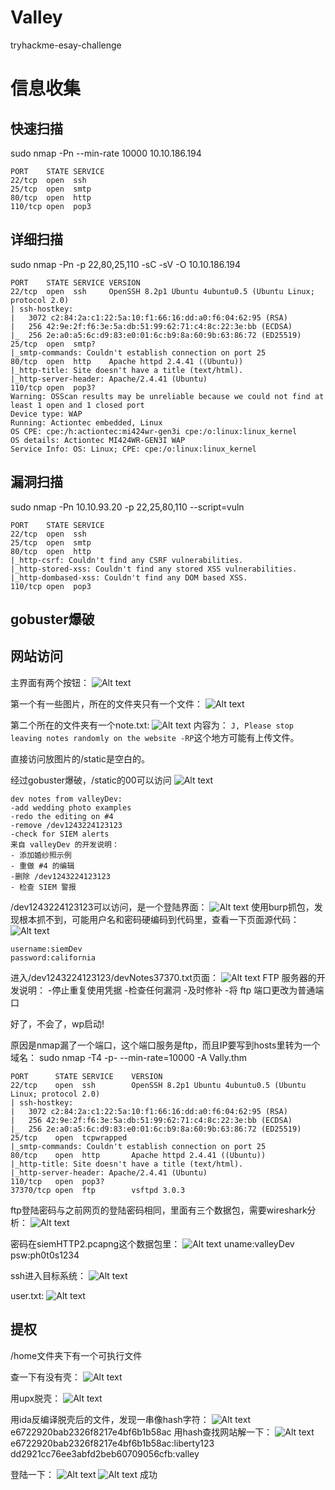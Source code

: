 # Valley
tryhackme-esay-challenge

# 信息收集

## 快速扫描

sudo nmap -Pn --min-rate 10000 10.10.186.194
```
PORT    STATE SERVICE
22/tcp  open  ssh
25/tcp  open  smtp
80/tcp  open  http
110/tcp open  pop3
```

## 详细扫描

sudo nmap -Pn -p 22,80,25,110 -sC -sV -O 10.10.186.194
```
PORT    STATE SERVICE VERSION
22/tcp  open  ssh     OpenSSH 8.2p1 Ubuntu 4ubuntu0.5 (Ubuntu Linux; protocol 2.0)
| ssh-hostkey: 
|   3072 c2:84:2a:c1:22:5a:10:f1:66:16:dd:a0:f6:04:62:95 (RSA)
|   256 42:9e:2f:f6:3e:5a:db:51:99:62:71:c4:8c:22:3e:bb (ECDSA)
|_  256 2e:a0:a5:6c:d9:83:e0:01:6c:b9:8a:60:9b:63:86:72 (ED25519)
25/tcp  open  smtp?
|_smtp-commands: Couldn't establish connection on port 25
80/tcp  open  http    Apache httpd 2.4.41 ((Ubuntu))
|_http-title: Site doesn't have a title (text/html).
|_http-server-header: Apache/2.4.41 (Ubuntu)
110/tcp open  pop3?
Warning: OSScan results may be unreliable because we could not find at least 1 open and 1 closed port
Device type: WAP
Running: Actiontec embedded, Linux
OS CPE: cpe:/h:actiontec:mi424wr-gen3i cpe:/o:linux:linux_kernel
OS details: Actiontec MI424WR-GEN3I WAP
Service Info: OS: Linux; CPE: cpe:/o:linux:linux_kernel
```

## 漏洞扫描

sudo nmap -Pn 10.10.93.20 -p 22,25,80,110 --script=vuln
```
PORT    STATE SERVICE
22/tcp  open  ssh
25/tcp  open  smtp
80/tcp  open  http
|_http-csrf: Couldn't find any CSRF vulnerabilities.
|_http-stored-xss: Couldn't find any stored XSS vulnerabilities.
|_http-dombased-xss: Couldn't find any DOM based XSS.
110/tcp open  pop3
```

## gobuster爆破



## 网站访问

主界面有两个按钮：
![Alt text](../../../picture/THM/TheValley/Snipaste_2024-09-03_18-48-28.png)

第一个有一些图片，所在的文件夹只有一个文件：
![Alt text](../../../picture/THM/TheValley/Snipaste_2024-09-03_18-51-12.png)

第二个所在的文件夹有一个note.txt:
![Alt text](../../../picture/THM/TheValley/Snipaste_2024-09-03_18-52-46.png)
内容为：
`J,
Please stop leaving notes randomly on the website
-RP`这个地方可能有上传文件。

直接访问放图片的/static是空白的。

经过gobuster爆破，/static的00可以访问
![Alt text](../../../picture/THM/TheValley/Snipaste_2024-09-03_19-04-35.png)
```
dev notes from valleyDev:
-add wedding photo examples
-redo the editing on #4
-remove /dev1243224123123
-check for SIEM alerts
来自 valleyDev 的开发说明：
- 添加婚纱照示例
- 重做 #4 的编辑
-删除 /dev1243224123123
- 检查 SIEM 警报
```
/dev1243224123123可以访问，是一个登陆界面：
![Alt text](../../../picture/THM/TheValley/Snipaste_2024-09-03_19-07-59.png)
使用burp抓包，发现根本抓不到，可能用户名和密码硬编码到代码里，查看一下页面源代码：
![Alt text](../../../picture/THM/TheValley/Snipaste_2024-09-06_08-40-50.png)
```
username:siemDev
password:california
```
进入/dev1243224123123/devNotes37370.txt页面：
![Alt text](../../../picture/THM/TheValley/Snipaste_2024-09-06_08-47-53.png)
FTP 服务器的开发说明：
-停止重复使用凭据
-检查任何漏洞
-及时修补
-将 ftp 端口更改为普通端口

好了，不会了，wp启动!

原因是nmap漏了一个端口，这个端口服务是ftp，而且IP要写到hosts里转为一个域名：
sudo nmap -T4 -p- --min-rate=10000 -A Vally.thm
```
PORT      STATE SERVICE    VERSION
22/tcp    open  ssh        OpenSSH 8.2p1 Ubuntu 4ubuntu0.5 (Ubuntu Linux; protocol 2.0)
| ssh-hostkey: 
|   3072 c2:84:2a:c1:22:5a:10:f1:66:16:dd:a0:f6:04:62:95 (RSA)
|   256 42:9e:2f:f6:3e:5a:db:51:99:62:71:c4:8c:22:3e:bb (ECDSA)
|_  256 2e:a0:a5:6c:d9:83:e0:01:6c:b9:8a:60:9b:63:86:72 (ED25519)
25/tcp    open  tcpwrapped
|_smtp-commands: Couldn't establish connection on port 25
80/tcp    open  http       Apache httpd 2.4.41 ((Ubuntu))
|_http-title: Site doesn't have a title (text/html).
|_http-server-header: Apache/2.4.41 (Ubuntu)
110/tcp   open  pop3?
37370/tcp open  ftp        vsftpd 3.0.3
```

ftp登陆密码与之前网页的登陆密码相同，里面有三个数据包，需要wireshark分析：
![Alt text](../../../picture/THM/TheValley/Snipaste_2024-09-06_19-38-39.png)

密码在siemHTTP2.pcapng这个数据包里：
![Alt text](../../../picture/THM/TheValley/Snipaste_2024-09-08_09-40-12.png)
uname:valleyDev
psw:ph0t0s1234

ssh进入目标系统：
![Alt text](../../../picture/THM/TheValley/Snipaste_2024-09-08_09-48-13.png)

user.txt:
![Alt text](../../../picture/THM/TheValley/Snipaste_2024-09-08_09-48-13.png)

## 提权

/home文件夹下有一个可执行文件

查一下有没有壳：
![Alt text](../../../picture/THM/TheValley/Snipaste_2024-09-15_16-11-16.png)

用upx脱壳：
![Alt text](../../../picture/THM/TheValley/Snipaste_2024-09-15_16-13-40.png)

用ida反编译脱壳后的文件，发现一串像hash字符：
![Alt text](../../../picture/THM/TheValley/Snipaste_2024-09-15_16-14-37.png)
e6722920bab2326f8217e4bf6b1b58ac
用hash查找网站解一下：
![Alt text](../../../picture/THM/TheValley/Snipaste_2024-09-15_16-16-47.png)
e6722920bab2326f8217e4bf6b1b58ac:liberty123
dd2921cc76ee3abfd2beb60709056cfb:valley

登陆一下：
![Alt text](../../../picture/THM/TheValley/Snipaste_2024-09-15_16-19-00.png)
![Alt text](../../../picture/THM/TheValley/Snipaste_2024-09-15_16-20-21.png)
成功




